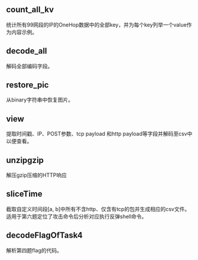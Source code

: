 ## count_all_kv
统计所有99网段的IP的OneHop数据中的全部key，并为每个key列举一个value作为内容示例。
## decode_all
解码全部编码字段。
## restore_pic
从binary字符串中恢复图片。
## view
提取时间戳、IP、POST参数、tcp payload 和http payload等字段并解码至csv中以便查看。
## unzipgzip
解压gzip压缩的HTTP响应
## sliceTime

截取自定义时间段[a, b]中所有不含http、仅含有tcp的包并生成相应的csv文件。适用于第六题定位了攻击命令后分析对应执行反弹shell命令。

## decodeFlagOfTask4

解析第四题flag的代码。
